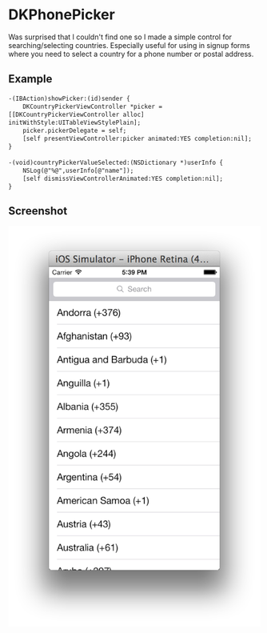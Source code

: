 DKPhonePicker
=============

Was surprised that I couldn't find one so I made a simple control for searching/selecting countries. Especially useful for using in signup forms where you need to select a country for a phone number or postal address.

Example
-------

    -(IBAction)showPicker:(id)sender {
        DKCountryPickerViewController *picker = [[DKCountryPickerViewController alloc] initWithStyle:UITableViewStylePlain];
        picker.pickerDelegate = self;
        [self presentViewController:picker animated:YES completion:nil];
    }
    
    -(void)countryPickerValueSelected:(NSDictionary *)userInfo {
        NSLog(@"%@",userInfo[@"name"]);
        [self dismissViewControllerAnimated:YES completion:nil];
    }


Screenshot
----------
![ScreenShot](/ScreenShot.png "Screenshot")

